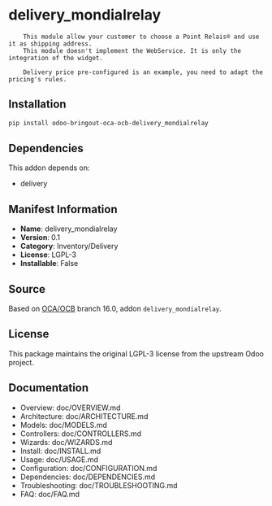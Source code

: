 # delivery_mondialrelay


        This module allow your customer to choose a Point Relais® and use it as shipping address.
        This module doesn't implement the WebService. It is only the integration of the widget.

        Delivery price pre-configured is an example, you need to adapt the pricing's rules.
    

## Installation

```bash
pip install odoo-bringout-oca-ocb-delivery_mondialrelay
```

## Dependencies

This addon depends on:
- delivery

## Manifest Information

- **Name**: delivery_mondialrelay
- **Version**: 0.1
- **Category**: Inventory/Delivery
- **License**: LGPL-3
- **Installable**: False

## Source

Based on [OCA/OCB](https://github.com/OCA/OCB) branch 16.0, addon `delivery_mondialrelay`.

## License

This package maintains the original LGPL-3 license from the upstream Odoo project.

## Documentation

- Overview: doc/OVERVIEW.md
- Architecture: doc/ARCHITECTURE.md
- Models: doc/MODELS.md
- Controllers: doc/CONTROLLERS.md
- Wizards: doc/WIZARDS.md
- Install: doc/INSTALL.md
- Usage: doc/USAGE.md
- Configuration: doc/CONFIGURATION.md
- Dependencies: doc/DEPENDENCIES.md
- Troubleshooting: doc/TROUBLESHOOTING.md
- FAQ: doc/FAQ.md
